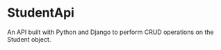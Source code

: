 # StudentApi
An API built with Python and Django to perform CRUD operations on the Student object.

